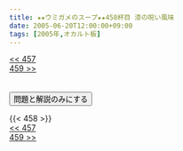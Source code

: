 ```yaml
---
title: ★★ウミガメのスープ★★458杯目 漆の呪い風味
date: 2005-06-20T12:00:00+09:00
tags: [2005年,オカルト板]
---
```

<div class="th_left"><a href="../457"><< 457</a></div>
<div class="th_right"><a href="../459">459 >></a></div>
<br><br>
<script src="../../js/cupsoup.js"></script>
<form>
<input type="button" value="問題と解説のみにする" onClick="toggleCupsoup()">
</form>
{{< 458 >}}
<div class="th_left"><a href="../457"><< 457</a></div>
<div class="th_right"><a href="../459">459 >></a></div>